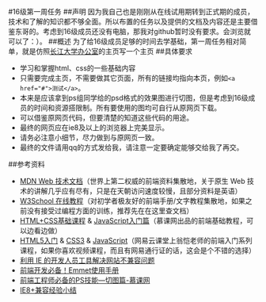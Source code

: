 #16级第一周任务
##声明
因为我自己也是刚刚从在线试用期转到正式期的成员，技术和了解的知识都不够全面。所以布置的任务以及提供的文档及内容还是主要借鉴东哥的。考虑到16级成员还没有电脑，那我对github暂时没有要求。会浏览就可以了：）。
##概述
为了给16级成员足够的时间去学基础，第一周任务相对简单，就是仿照[长江大学办公室](http://office.yangtzeu.edu.cn/)的主页写一个主页
##具体要求
- 学习和掌握html、css的一些基础内容
- 只需要完成主页，不需要做其它页面，所有的链接均指向本页，例如`<a href="#">测试</a>`。
- 本来是应该拿到ps组同学给的psd格式的效果图进行切图，但是考虑到16级成员的时间和资源搭限制。所有要使用的图均可自行从原网页下载。
- 可以借鉴原网页代码，但要清楚的知道这些代码的用途。
- 最终的网页应在ie8及以上的浏览器上完美显示。
- 请务必注意小细节，尽力做到与原网页一致。
- 最终的文件请用qq的方式发给我，请注意一定要确定能够交给我了再交。

##参考资料
- [MDN Web 技术文档](https://developer.mozilla.org/zh-CN/docs/Web)（世界上第二权威的前端资料集散地，关于原生 Web 技术的讲解几乎应有尽有，只是在天朝访问速度较慢，且部分资料是英语）
- [W3School 在线教程](http://www.w3school.com.cn/)（对初学者极友好的前端手册/文字教程集散地，如果之前没有接受过编程方面的训练，推荐先在在这里查文档）
- [HTML+CSS基础课程](http://www.imooc.com/learn/9) & [JavaScript入门篇](http://www.imooc.com/view/36)（慕课网出品的前端基础教程，可以边看边做）
- [HTML5入门](http://study.163.com/course/introduction.htm?courseId=171001#/courseDetail) & [CSS3](http://study.163.com/course/introduction/190001.htm#/courseDetail) & [JavaScript](http://study.163.com/course/introduction/195001.htm#/courseDetail)（网易云课堂上翁恺老师的前端入门系列课程，如果你喜欢视频课程，而且有网易通行证的话，这会是个不错的选择）
- [利用 IE 的开发人员工具解决网站不兼容问题
](https://cnzhx.net/blog/ie-compatibility-developer-tools/)
- [前端开发必备！Emmet使用手册](http://www.w3cplus.com/tools/emmet-cheat-sheet.html)
- [前端工程师必备的PS技能—切图篇-慕课网](http://www.imooc.com/learn/506)
- [IE8+兼容经验小结](http://hustlzp.com/post/2014/01/ie8-compatibility)
